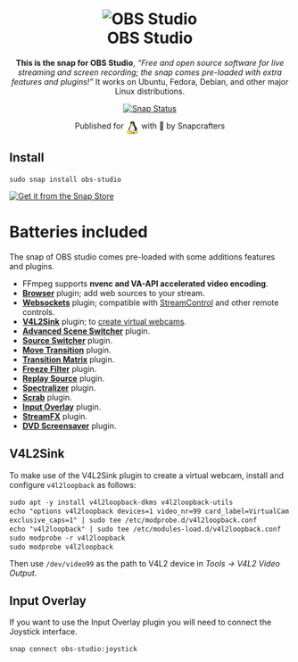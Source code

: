<h1 align="center">
  <img src="https://avatars1.githubusercontent.com/u/7725691?v=3&s=256" alt="OBS Studio">
  <br />
  OBS Studio
</h1>

<p align="center"><b>This is the snap for OBS Studio</b>, <i>“Free and open source software for live streaming and screen recording; the snap comes pre-loaded with extra features and plugins!”</i> It works on Ubuntu, Fedora, Debian, and other major Linux distributions.</p>

<p align="center">
<a href="https://build.snapcraft.io/user/snapcrafters/obs-studio"><img src="https://build.snapcraft.io/badge/snapcrafters/obs-studio.svg" alt="Snap Status"></a>
</p>

<!-- Uncomment and modify this when you have a screenshot
![my-snap-name](screenshot.png?raw=true "my-snap-name")
-->

<p align="center">Published for <img src="https://raw.githubusercontent.com/anythingcodes/slack-emoji-for-techies/gh-pages/emoji/tux.png" align="top" width="24" /> with 💝 by Snapcrafters</p>

## Install

    sudo snap install obs-studio

[![Get it from the Snap Store](https://snapcraft.io/static/images/badges/en/snap-store-black.svg)](https://snapcraft.io/obs-studio)

# Batteries included

The snap of OBS studio comes pre-loaded with some additions features and plugins.

  * FFmpeg supports **nvenc and VA-API accelerated video encoding**.
  * **[Browser](https://github.com/obsproject/obs-browser)** plugin; add web sources to your stream.
  * **[Websockets](https://github.com/Palakis/obs-websocket)** plugin; compatible with [StreamControl](https://play.google.com/store/apps/details?id=dev.t4ils.obs_remote&hl=en) and other remote controls.
  * **[V4L2Sink](https://github.com/CatxFish/obs-v4l2sink)** plugin; to [create virtual webcams](https://github.com/umlaeute/v4l2loopback#run).
  * **[Advanced Scene Switcher](https://github.com/WarmUpTill/SceneSwitcher)** plugin.
  * **[Source Switcher](https://github.com/exeldro/obs-source-switcher)** plugin.
  * **[Move Transition](https://github.com/exeldro/obs-move-transition)** plugin.
  * **[Transition Matrix](https://github.com/admshao/obs-transition-matrix)** plugin.
  * **[Freeze Filter](https://github.com/exeldro/obs-freeze-filter)** plugin.
  * **[Replay Source](https://github.com/exeldro/obs-replay-source)** plugin.
  * **[Spectralizer](https://github.com/univrsal/spectralizer)** plugin.
  * **[Scrab](https://github.com/univrsal/scrab)** plugin.
  * **[Input Overlay](https://github.com/univrsal/input-overlay)** plugin.
  * **[StreamFX](https://github.com/Xaymar/obs-StreamFX)** plugin.
  * **[DVD Screensaver](https://github.com/univrsal/dvds3)** plugin.
## V4L2Sink

To make use of the V4L2Sink plugin to create a virtual webcam, install
and configure `v4l2loopback` as follows:

```
sudo apt -y install v4l2loopback-dkms v4l2loopback-utils
echo "options v4l2loopback devices=1 video_nr=99 card_label=VirtualCam exclusive_caps=1" | sudo tee /etc/modprobe.d/v4l2loopback.conf
echo "v4l2loopback" | sudo tee /etc/modules-load.d/v4l2loopback.conf
sudo modprobe -r v4l2loopback
sudo modprobe v4l2loopback
```

Then use `/dev/video99` as the path to V4L2 device in *Tools -> V4L2 Video Output*.

## Input Overlay

If you want to use the Input Overlay plugin you will need to connect the Joystick interface.

```
snap connect obs-studio:joystick
```